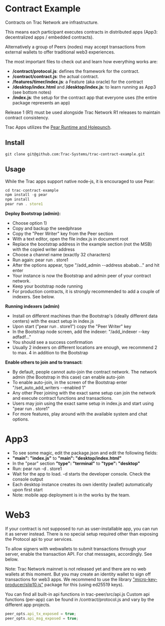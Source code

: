 # Contract Example

Contracts on Trac Network are infrastructure. 

This means each participant executes contracts in distributed apps (App3: decentralized apps / embedded contracts).

Alternatively a group of Peers (nodes) may accept transactions from external wallets to offer traditional web3 experiences.

The most important files to check out and learn how everything works are:

- **/contract/protocol.js**: defines the framework for the contract.
- **/contract/contract.js**: the actual contract.
- **/features/timer/index.js**: a Feature (aka oracle) for the contract
- **/desktop/index.html** and **/desktop/index.js**: to learn running as App3 (see bottom notes)
- **/index.js**: the setup for the contract app that everyone uses (the entire package represents an app)

Release 1 (R1) must be used alongside Trac Network R1 releases to maintain contract consistency.

Trac Apps utilizes the [Pear Runtime and Holepunch](https://pears.com/).

## Install

```shell
git clone git@github.com:Trac-Systems/trac-contract-example.git
```

## Usage

While the Trac apps support native node-js, it is encouraged to use Pear:

```js
cd trac-contract-example
npm install -g pear
npm install
pear run . store1
```

**Deploy Bootstrap (admin):**

- Choose option 1)
- Copy and backup the seedphrase
- Copy the "Peer Writer" key from the Peer section
- With a text editor, open the file index.js in document root
- Replace the bootstrap address in the example section (not the MSB) with the copied writer address
- Choose a channel name (exactly 32 characters)
- Run again: pear run . store1
- After the options appear, type "/add_admin --address ababab..." and hit enter
- Your instance is now the Bootstrap and admin peer of your contract network.
- Keep your bootstrap node running
- For production contracts, it is strongly recommended to add a couple of indexers. See below.

**Running indexers (admin)**

- Install on different machines than the Bootstrap's (ideally different data centers) with the exact setup in index.js
- Upon start ("pear run . store1") copy the "Peer Writer" key
- In the Bootstrap node screen, add the indexer: "/add_indexer --key adfadf..."
- You should see a success confirmation
- Usually 2 indexers on different locations are enough, we recommend 2 to max. 4 in addition to the Bootstrap

**Enable others to join and to transact:**

- By default, people cannot auto-join the contract network. The network admin (the Bootstrap in this case) can enable auto-join
- To enable auto-join, in the screen of the Bootstrap enter "/set_auto_add_writers --enabled 1"
- Any other Peer joining with the exact same setup can join the network and execute contract functions and transactions.
- Users may join using the exact same setup in index.js and start using "pear run . store1"
- For more features, play around with the available system and chat options.

# App3
- To see some magic, edit the package.json and edit the following fields:
- **"main": "index.js"** to **"main": "desktop/index.html"**
- In the "pear" section **"type": "terminal"** to **"type": "desktop"**
- Run: pear run -d . store1
- Wait for the app to load. -d starts the developer console. Check the console output
- Each desktop instance creates its own identity (wallet) automatically upon first start
- Note: mobile app deployment is in the works by the team.

# Web3
If your contract is not supposed to run as user-installable app, you can run it as server instead.
There is no special setup required other than exposing the Protocol api to your services.

To allow signers with webwallets to submit transactions through your server, enable the transaction API.
For chat messages, accordingly. See below.

Note: Trac Network mainnet is not released yet and there are no web wallets at this moment. 
But you may create an identity wallet to sign off transactions for web3 apps. 
We recommend to use the library ["micro-key-producer/slip10.js"](https://www.npmjs.com/package/micro-key-producer) package for this (using ed25519 keys).

You can find all built-in api functions in trac-peer/src/api.js
Custom api functions (per-app) can be found in /contract/protocol.js and vary by the different app projects.

```js
peer_opts.api_tx_exposed = true;
peer_opts.api_msg_exposed = true;
```
